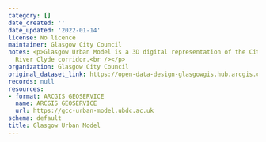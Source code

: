 ```yaml
---
category: []
date_created: ''
date_updated: '2022-01-14'
license: No licence
maintainer: Glasgow City Council
notes: <p>Glasgow Urban Model is a 3D digital representation of the City Centre and
  River Clyde corridor.<br /></p>
organization: Glasgow City Council
original_dataset_link: https://open-data-design-glasgowgis.hub.arcgis.com/documents/GlasgowGIS::glasgow-urban-model-1
records: null
resources:
- format: ARCGIS GEOSERVICE
  name: ARCGIS GEOSERVICE
  url: https://gcc-urban-model.ubdc.ac.uk
schema: default
title: Glasgow Urban Model
---
```

